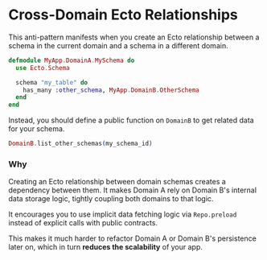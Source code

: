 # Cross-Domain Ecto Relationships
This anti-pattern manifests when you create an Ecto relationship between
a schema in the current domain and a schema in a different domain.

```elixir
defmodule MyApp.DomainA.MySchema do
  use Ecto.Schema

  schema "my_table" do
    has_many :other_schema, MyApp.DomainB.OtherSchema
  end
end
```

Instead, you should define a public function on `DomainB` to get related 
data for your schema.

```elixir
DomainB.list_other_schemas(my_schema_id)
```

### Why

Creating an Ecto relationship between domain schemas creates a dependency between 
them. It makes Domain A rely on Domain B's internal data storage logic, tightly
coupling both domains to that logic.

It encourages you to use implicit data fetching logic via `Repo.preload`
instead of explicit calls with public contracts.

This makes it much harder to refactor Domain A or Domain B's persistence
later on, which in turn **reduces the scalability** of your app.